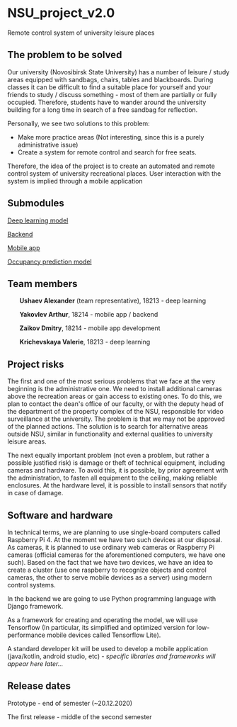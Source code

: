 # NSU_project_v2.0

Remote control system of university leisure places

## The problem to be solved
Our university (Novosibirsk State University) has a number of leisure / study areas equipped with sandbags, chairs, tables and blackboards. During classes it can be difficult to find a suitable place for yourself and your friends to study / discuss something - most of them are partially or fully occupied. Therefore, students have to wander around the university building for a long time in search of a free sandbag for reflection. 

Personally, we see two solutions to this problem:
 - Make more practice areas (Not interesting, since this is a purely administrative issue)
 - Create a system for remote control and search for free seats.

Therefore, the idea of the project is to create an automated and remote control system of university recreational places. User interaction with the system is implied through a mobile application

## Submodules
[Deep learning model](https://github.com/a1usha/bag-chair-model)

[Backend](https://github.com/ayakovlev18214/nsu_project_v2_backend)

[Mobile app](https://github.com/dzaikov/sandbags-app)

[Occupancy prediction model](https://github.com/Krichevskaya/Occupancy_Prediction_Model)

## Team members
&nbsp;&nbsp;&nbsp;&nbsp;&nbsp;&nbsp; **Ushaev Alexander** (team representative), 18213 - deep learning

&nbsp;&nbsp;&nbsp;&nbsp;&nbsp;&nbsp; **Yakovlev Arthur**, 18214 - mobile app / backend

&nbsp;&nbsp;&nbsp;&nbsp;&nbsp;&nbsp; **Zaikov Dmitry**, 18214 - mobile app development

&nbsp;&nbsp;&nbsp;&nbsp;&nbsp;&nbsp; **Krichevskaya Valerie**, 18213 - deep learning

## Project risks
The first and one of the most serious problems that we face at the very beginning is the administrative one. We need to install additional cameras above the recreation areas or gain access to existing ones. To do this, we plan to contact the dean's office of our faculty, or with the deputy head of the department of the property complex of the NSU, responsible for video surveillance at the university. The problem is that we may not be approved of the planned actions. The solution is to search for alternative areas outside NSU, similar in functionality and external qualities to university leisure areas. 

The next equally important problem (not even a problem, but rather a possible justified risk) is damage or theft of technical equipment, including cameras and hardware. To avoid this, it is possible, by prior agreement with the administration, to fasten all equipment to the ceiling, making reliable enclosures. At the hardware level, it is possible to install sensors that notify in case of damage.

## Software and hardware
In technical terms, we are planning to use single-board computers called Raspberry Pi 4. At the moment we have two such devices at our disposal. As cameras, it is planned to use ordinary web cameras or Raspberry Pi cameras (official cameras for the aforementioned computers, we have one such). Based on the fact that we have two devices, we have an idea to create a cluster (use one raspberry to recognize objects and control cameras, the other to serve mobile devices as a server) using modern control systems.

In the backend we are going to use Python programming language with Django framework. 

As a framework for creating and operating the model, we will use Tensorflow (In particular, its simplified and optimized version for low-performance mobile devices called Tensorflow Lite). 

A standard developer kit will be used to develop a mobile application (java/kotlin, android studio, etc) - *specific libraries and frameworks will appear here later...* 

## Release dates
Prototype - end of semester (~20.12.2020)

The first release - middle of the second semester
